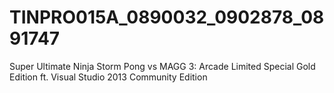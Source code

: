 # TINPRO015A_0890032_0902878_0891747
Super Ultimate Ninja Storm Pong vs MAGG 3: Arcade Limited Special Gold Edition ft. Visual Studio 2013 Community Edition
